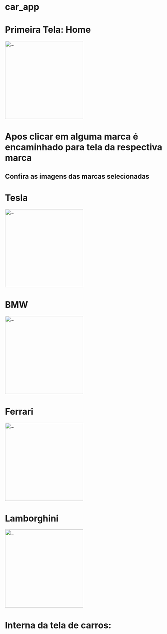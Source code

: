 # car_app

# Primeira Tela: Home
<img src="https://user-images.githubusercontent.com/52508911/99715768-0c94e180-2a86-11eb-868e-30971dc03234.png" alt="..." width="250" />

# Apos clicar em alguma marca é encaminhado para tela da respectiva marca
## Confira as imagens das marcas selecionadas
<h1>Tesla</h1>
<img src="https://user-images.githubusercontent.com/52508911/99715774-0d2d7800-2a86-11eb-9834-a9d988a04c85.png" alt="..." width="250" />

<h1>BMW</h1>
<img src="https://user-images.githubusercontent.com/52508911/99715778-0e5ea500-2a86-11eb-98f6-a75aaed5c8f8.png" alt="..." width="250" />

<h1>Ferrari</h1>
<img src="https://user-images.githubusercontent.com/52508911/99715780-0ef73b80-2a86-11eb-8bb1-4deb0c5eb8de.png" alt="..." width="250" />

<h1>Lamborghini</h1>
<img src="https://user-images.githubusercontent.com/52508911/99715785-0f8fd200-2a86-11eb-846a-6c3f62682350.png" alt="..." width="250" />


# Interna da tela de carros:


